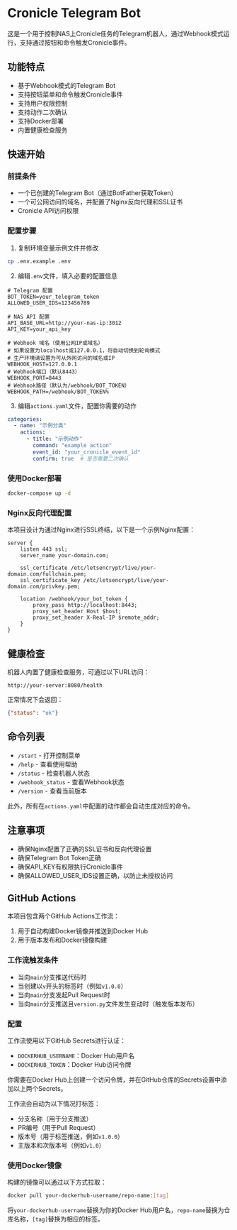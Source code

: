 # Cronicle Telegram Bot

这是一个用于控制NAS上Cronicle任务的Telegram机器人，通过Webhook模式运行，支持通过按钮和命令触发Cronicle事件。

## 功能特点

- 基于Webhook模式的Telegram Bot
- 支持按钮菜单和命令触发Cronicle事件
- 支持用户权限控制
- 支持动作二次确认
- 支持Docker部署
- 内置健康检查服务

## 快速开始

### 前提条件

- 一个已创建的Telegram Bot（通过BotFather获取Token）
- 一个可公网访问的域名，并配置了Nginx反向代理和SSL证书
- Cronicle API访问权限

### 配置步骤

1. 复制环境变量示例文件并修改

```bash
cp .env.example .env
```

2. 编辑`.env`文件，填入必要的配置信息

```
# Telegram 配置
BOT_TOKEN=your_telegram_token
ALLOWED_USER_IDS=123456789

# NAS API 配置
API_BASE_URL=http://your-nas-ip:3012
API_KEY=your_api_key

# Webhook 域名（使用公网IP或域名）
# 如果设置为localhost或127.0.0.1，将自动切换到轮询模式
# 生产环境请设置为可从外网访问的域名或IP
WEBHOOK_HOST=127.0.0.1
# Webhook端口（默认8443）
WEBHOOK_PORT=8443
# Webhook路径（默认为/webhook/BOT_TOKEN）
WEBHOOK_PATH=/webhook/BOT_TOKEN%
```

3. 编辑`actions.yaml`文件，配置你需要的动作

```yaml
categories:
  - name: "示例分类"
    actions:
      - title: "示例动作"
        command: "example action"
        event_id: "your_cronicle_event_id"
        confirm: true  # 是否需要二次确认
```

### 使用Docker部署

```bash
docker-compose up -d
```

### Nginx反向代理配置

本项目设计为通过Nginx进行SSL终结，以下是一个示例Nginx配置：

```nginx
server {
    listen 443 ssl;
    server_name your-domain.com;
    
    ssl_certificate /etc/letsencrypt/live/your-domain.com/fullchain.pem;
    ssl_certificate_key /etc/letsencrypt/live/your-domain.com/privkey.pem;
    
    location /webhook/your_bot_token {
        proxy_pass http://localhost:8443;
        proxy_set_header Host $host;
        proxy_set_header X-Real-IP $remote_addr;
    }
}
```

## 健康检查

机器人内置了健康检查服务，可通过以下URL访问：

```
http://your-server:8080/health
```

正常情况下会返回：

```json
{"status": "ok"}
```

## 命令列表

- `/start` - 打开控制菜单
- `/help` - 查看使用帮助
- `/status` - 检查机器人状态
- `/webhook_status` - 查看Webhook状态
- `/version` - 查看当前版本

此外，所有在`actions.yaml`中配置的动作都会自动生成对应的命令。

## 注意事项

- 确保Nginx配置了正确的SSL证书和反向代理设置
- 确保Telegram Bot Token正确
- 确保API_KEY有权限执行Cronicle事件
- 确保ALLOWED_USER_IDS设置正确，以防止未授权访问

## GitHub Actions

本项目包含两个GitHub Actions工作流：

1. 用于自动构建Docker镜像并推送到Docker Hub
2. 用于版本发布和Docker镜像构建

### 工作流触发条件

- 当向`main`分支推送代码时
- 当创建以`v`开头的标签时（例如`v1.0.0`）
- 当向`main`分支发起Pull Request时
- 当向`main`分支推送且`version.py`文件发生变动时（触发版本发布）

### 配置

工作流使用以下GitHub Secrets进行认证：

- `DOCKERHUB_USERNAME`：Docker Hub用户名
- `DOCKERHUB_TOKEN`：Docker Hub访问令牌

你需要在Docker Hub上创建一个访问令牌，并在GitHub仓库的Secrets设置中添加以上两个Secrets。

工作流会自动为以下情况打标签：

- 分支名称（用于分支推送）
- PR编号（用于Pull Request）
- 版本号（用于标签推送，例如`v1.0.0`）
- 主版本和次版本号（例如`v1.0`）

### 使用Docker镜像

构建的镜像可以通过以下方式拉取：

```bash
docker pull your-dockerhub-username/repo-name:[tag]
```

将`your-dockerhub-username`替换为你的Docker Hub用户名，`repo-name`替换为仓库名称，`[tag]`替换为相应的标签。
